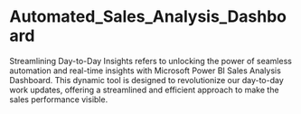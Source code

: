 # Automated_Sales_Analysis_Dashboard
Streamlining Day-to-Day Insights refers to unlocking the power of seamless automation and real-time insights with  Microsoft Power BI Sales Analysis Dashboard. This dynamic tool is designed to revolutionize our day-to-day work updates, offering a streamlined and efficient approach to make the sales performance visible.
